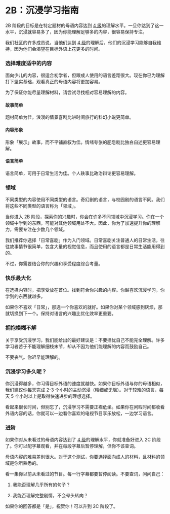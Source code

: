# 2B：沉浸学习指南

2B 阶段的目标是在特定题材的母语内容达到 [4 级](https://refold.la/simplified/stage-2/a/measure-comprehension#Level-4-Story)的理解水平。一旦你达到了这一水平，沉浸就容易多了，因为你能理解足够多的内容，很容易保持专注。

我们社区的许多成员说，当他们达到 [4 级](https://refold.la/simplified/stage-2/a/measure-comprehension#Level-4-Story)的理解后，他们的沉浸学习能够自我维持，因为他们会渴望在目标外语上花更多的时间。

### 选择难度适中的内容

面向少儿的内容，很适合初学者，但跟成人使用的语言差距很大。现在你已为理解打下坚实基础，观看真正的母语内容将更加容易。

为了保证你能尽量理解材料，请尝试寻找相对容易理解的内容。

#### 故事简单

题材简单为佳。浪漫的情景喜剧比讲时间旅行的科幻小说更简单。

#### 内容形象

形象「展示」故事，而不平铺直叙为佳。情绪夸张的肥皂剧比独白自述更容易理解。

#### 语言简单

语言简单，可用于日常生活为佳。个人轶事比政治辩论更容易理解。

### 领域

不同类型的内容使用不同类型的语言。奇幻剧的语言，与校园剧的语言不同。我们将这些不同类型的语言称为「领域」。

当你进入 2B 阶段，探索你的兴趣时，你会在许多不同领域中沉浸学习。你在一个领域中学到的东西，可能对其他领域用处不大。因此，你为了加速提升你的理解力，需要专注在少数几个领域。

我们推荐你选择「日常喜剧」作为入门领域。日常喜剧关注普通人的日常生活，往往故事情节很简单，包含大量的视觉信息，而且使用的语言都是日常生活能用得到的。

不过，你需要结合你的兴趣和享受程度综合考量。

### 快乐最大化

在选择内容时，把享受放在首位。找到符合你兴趣的内容。你越喜欢沉浸学习，你学到的东西就越多。

如果你不喜欢「日常」，那选一个你喜欢的就好。如果你对某个领域感到厌烦，那就切换到下一个。保持对语言的兴趣比优化效率更重要。

### 拥抱模糊不解

关于享受沉浸学习，我们能给出的最好建议是：不要担忧自己不能完全理解。许多学习者苦于不能理解细枝末节，却从不因为他们能理解的内容而鼓励自己。

不要丧气。你迟早能理解的。

### 沉浸学习多久呢？

你沉浸得越多，你习得目标外语的速度就越快。如果你目标外语与你的母语相似，我们建议你每天完成 2-3 个小时的主动沉浸（精细或无阻）。对于较难的语言，每天 5 个小时以上是取得快速进步的理想选择。

看起来很长时间，但别忘了，沉浸学习不需要正襟危坐。如果你在闲暇时间都收看外语内容的话，你就可以一边看你喜欢的电视节目享乐放松，一边学习语言。

### 进阶

如果你对从未看过的母语内容达到了 [4 级](https://refold.la/simplified/stage-2/a/measure-comprehension#Level-4-Story)的理解水平，你就准备好进入 2C 阶段了。你可以配字幕观看，并在每段字幕后暂停理解，但你不该查词。

母语内容的难易差别很大。对于这个测试，你要选择面向成人的材料，且材料的领域是你所熟悉的。

看一集你以前从未看过的节目。每一行字幕都要暂停阅读。不要查词，问问自己：

1. 我能否理解几乎所有的句子？

2. 我能否理解完整剧情，不会晕头转向？

如果你的回答都是「是」，祝贺你！可以升到 2C 阶段了。